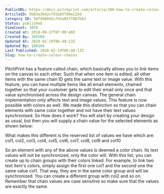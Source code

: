 ```yaml
---
PublicURL: https://docs.pitchprint.com/article/106-how-to-create-colour-chains
ArticleID: 5b83a3b42c7d3a03f89e22bd
Category ID: 58fd98042c7d3a057f887b63
Status: published
ViewCount: 1078
Created at: 2018-08-27T07:09:40Z
Created By: 205509
Updated At: 2020-02-19T06:40:13Z
Updated By: 188184
Last Published: 2020-02-19T06:40:13Z
Slug: how-to-create-colour-chains
---
```


 
 PitchPrint has a feature called chain, which basically allows you to link items on the canvas to each other. Such that when one item is edited, all other items with the same chain ID gets the same text or image value. With this feature, you can have multiple items like all email elements, chained together so that your customer gets to edit their email only once and that value synchronised across the design canvas.
 The general chain implementation only affects text and image values. This feature is now possible with colors as well. We made this distinction so that you can chain elements with same color together and not have their text values synchronised.
 So How does it work? 
 You will start by creating your design as usual, but then you will supply a chain value for the selected elements as shown below:
 
 What makes this different is the reserved list of values we have which are:
 col1, col2, col3, col4, col5, col6, col7, col8, col9 and col10

 So an element with any of the above values is deemed a color chain. Its text values will not be synchronized, only the color will. With this list, you can create up to chain groups with their colors linked.
 For example, to link two text item's colors, simply assign the first one col1 and the second one the same value col1. That way, they are in the same color group and will be synchronized. You can create a different group with col2 and so on. 
 Remember that chain values are case sensitive so make sure that the values are exactly the same.